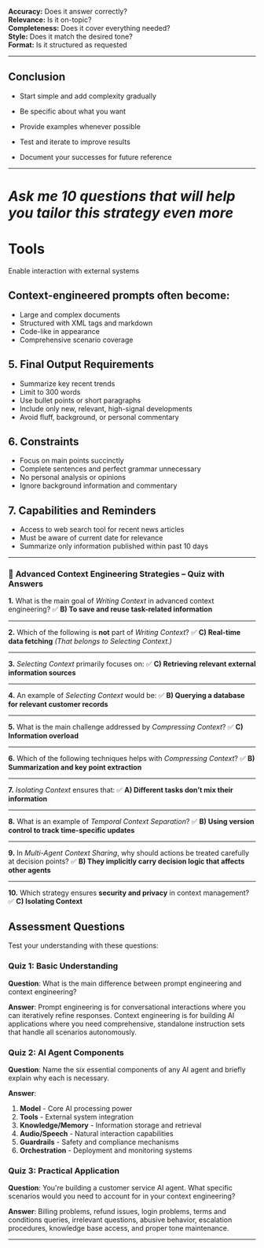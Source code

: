 **Accuracy:** 
Does it answer correctly?\
**Relevance:** 
Is it on-topic?\
**Completeness:** 
Does it cover everything needed?\
**Style:** 
Does it match the desired tone?\
**Format:** 
Is it structured as requested

---

## Conclusion

* Start simple and add complexity gradually

* Be specific about what you want

* Provide examples whenever possible

* Test and iterate to improve results

* Document your successes for future reference
---
# *Ask me 10 questions that will help you tailor this strategy even more*

# **Tools** 
Enable interaction with external systems


## Context-engineered prompts often become:

* Large and complex documents
* Structured with XML tags and markdown
* Code-like in appearance
* Comprehensive scenario coverage

## 5. Final Output Requirements
* Summarize key recent trends
* Limit to 300 words
* Use bullet points or short paragraphs
* Include only new, relevant, high-signal developments
* Avoid fluff, background, or personal commentary
## 6. Constraints
* Focus on main points succinctly
* Complete sentences and perfect grammar unnecessary
* No personal analysis or opinions
* Ignore background information and commentary
## 7. Capabilities and Reminders
* Access to web search tool for recent news articles
* Must be aware of current date for relevance
* Summarize only information published within past 10 days



---

### 🧠 **Advanced Context Engineering Strategies – Quiz with Answers**

**1.** What is the main goal of *Writing Context* in advanced context engineering?
✅ **B) To save and reuse task-related information**

---

**2.** Which of the following is **not** part of *Writing Context*?
✅ **C) Real-time data fetching**
*(That belongs to Selecting Context.)*

---

**3.** *Selecting Context* primarily focuses on:
✅ **C) Retrieving relevant external information sources**

---

**4.** An example of *Selecting Context* would be:
✅ **B) Querying a database for relevant customer records**

---

**5.** What is the main challenge addressed by *Compressing Context*?
✅ **C) Information overload**

---

**6.** Which of the following techniques helps with *Compressing Context*?
✅ **B) Summarization and key point extraction**

---

**7.** *Isolating Context* ensures that:
✅ **A) Different tasks don’t mix their information**

---

**8.** What is an example of *Temporal Context Separation*?
✅ **B) Using version control to track time-specific updates**

---

**9.** In *Multi-Agent Context Sharing*, why should actions be treated carefully at decision points?
✅ **B) They implicitly carry decision logic that affects other agents**

---

**10.** Which strategy ensures **security and privacy** in context management?
✅ **C) Isolating Context**


## Assessment Questions

Test your understanding with these questions:

### Quiz 1: Basic Understanding
**Question**: What is the main difference between prompt engineering and context engineering?

**Answer**: Prompt engineering is for conversational interactions where you can iteratively refine responses. Context engineering is for building AI applications where you need comprehensive, standalone instruction sets that handle all scenarios autonomously.

### Quiz 2: AI Agent Components
**Question**: Name the six essential components of any AI agent and briefly explain why each is necessary.

**Answer**: 
1. **Model** - Core AI processing power
2. **Tools** - External system integration
3. **Knowledge/Memory** - Information storage and retrieval
4. **Audio/Speech** - Natural interaction capabilities
5. **Guardrails** - Safety and compliance mechanisms
6. **Orchestration** - Deployment and monitoring systems

### Quiz 3: Practical Application
**Question**: You're building a customer service AI agent. What specific scenarios would you need to account for in your context engineering?

**Answer**: Billing problems, refund issues, login problems, terms and conditions queries, irrelevant questions, abusive behavior, escalation procedures, knowledge base access, and proper tone maintenance.

---